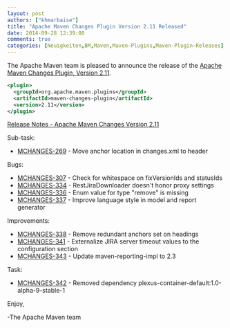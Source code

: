 ```yaml
---
layout: post
authors: ["khmarbaise"]
title: "Apache Maven Changes Plugin Version 2.11 Released"
date: 2014-09-28 12:39:00
comments: true
categories: [Neuigkeiten,BM,Maven,Maven-Plugins,Maven-Plugin-Releases]
---
```

The Apache Maven team is pleased to announce the release of the 
[Apache Maven Changes Plugin, Version 2.11](https://maven.apache.org/plugins/maven-changes-plugin).


``` xml
<plugin>
  <groupId>org.apache.maven.plugins</groupId>
  <artifactId>maven-changes-plugin</artifactId>
  <version>2.11</version>
</plugin>
```

<!-- more -->

[Release Notes - Apache Maven Changes Version 2.11](http://jira.codehaus.org/secure/ReleaseNote.jspa?projectId=11212&version=20323)

Sub-task:

 * [MCHANGES-269](https://issues.apache.org/jira/browse/MCHANGES-269) - Move anchor location in changes.xml to header

Bugs:

 * [MCHANGES-307](https://issues.apache.org/jira/browse/MCHANGES-307) - Check for whitespace on fixVersionIds and statusIds
 * [MCHANGES-334](https://issues.apache.org/jira/browse/MCHANGES-334) - RestJiraDownloader doesn't honor proxy settings
 * [MCHANGES-336](https://issues.apache.org/jira/browse/MCHANGES-336) - Enum value for type "remove" is missing
 * [MCHANGES-337](https://issues.apache.org/jira/browse/MCHANGES-337) - Improve language style in model and report generator

Improvements:

 * [MCHANGES-338](https://issues.apache.org/jira/browse/MCHANGES-338) - Remove redundant anchors set on headings
 * [MCHANGES-341](https://issues.apache.org/jira/browse/MCHANGES-341) - Externalize JIRA server timeout values to the configuration section
 * [MCHANGES-343](https://issues.apache.org/jira/browse/MCHANGES-343) - Update maven-reporting-impl to 2.3

Task:

 * [MCHANGES-342](https://issues.apache.org/jira/browse/MCHANGES-342) - Removed dependency plexus-container-default:1.0-alpha-9-stable-1


Enjoy,

-The Apache Maven team
